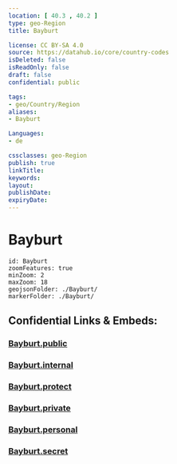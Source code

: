 ```yaml
---
location: [ 40.3 , 40.2 ] 
type: geo-Region
title: Bayburt

license: CC BY-SA 4.0
source: https://datahub.io/core/country-codes
isDeleted: false
isReadOnly: false
draft: false
confidential: public

tags:
- geo/Country/Region
aliases:
- Bayburt

Languages:
- de

cssclasses: geo-Region
publish: true
linkTitle: 
keywords: 
layout: 
publishDate: 
expiryDate: 
---
```


# Bayburt

```leaflet
id: Bayburt
zoomFeatures: true 
minZoom: 2 
maxZoom: 18
geojsonFolder: ./Bayburt/
markerFolder: ./Bayburt/
```


## Confidential Links & Embeds: 

### [Bayburt.public](/_public/\Earth\Continent\Europe\Europe~East\Turkey\Provinces~TurkeyBayburt.public.md) 

### [Bayburt.internal](/_internal/\Earth\Continent\Europe\Europe~East\Turkey\Provinces~TurkeyBayburt.internal.md) 

### [Bayburt.protect](/_protect/\Earth\Continent\Europe\Europe~East\Turkey\Provinces~TurkeyBayburt.protect.md) 

### [Bayburt.private](/_private/\Earth\Continent\Europe\Europe~East\Turkey\Provinces~TurkeyBayburt.private.md) 

### [Bayburt.personal](/_personal/\Earth\Continent\Europe\Europe~East\Turkey\Provinces~TurkeyBayburt.personal.md) 

### [Bayburt.secret](/_secret/\Earth\Continent\Europe\Europe~East\Turkey\Provinces~TurkeyBayburt.secret.md)

